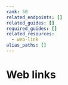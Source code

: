 ```yaml
---
rank: 50
related_endpoints: []
related_guides: []
required_guides: []
related_resources:
  - web-link
alias_paths: []
---
```


# Web links
